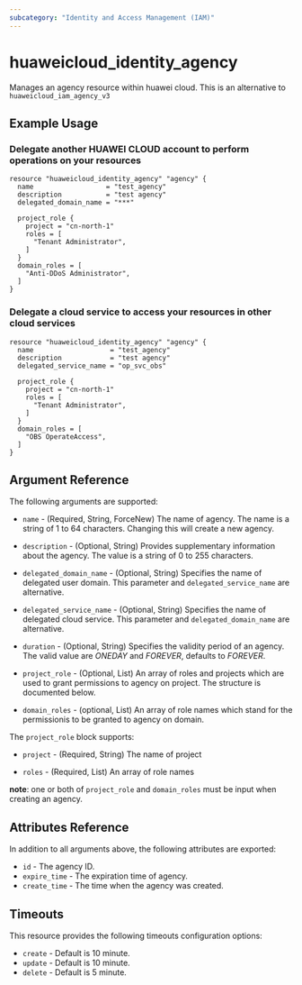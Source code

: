 ```yaml
---
subcategory: "Identity and Access Management (IAM)"
---
```


# huaweicloud\_identity\_agency

Manages an agency resource within huawei cloud.
This is an alternative to `huaweicloud_iam_agency_v3`

## Example Usage

### Delegate another HUAWEI CLOUD account to perform operations on your resources
```hcl
resource "huaweicloud_identity_agency" "agency" {
  name                  = "test_agency"
  description           = "test agency"
  delegated_domain_name = "***"

  project_role {
    project = "cn-north-1"
    roles = [
      "Tenant Administrator",
    ]
  }
  domain_roles = [
    "Anti-DDoS Administrator",
  ]
}
```

### Delegate a cloud service to access your resources in other cloud services
```hcl
resource "huaweicloud_identity_agency" "agency" {
  name                   = "test_agency"
  description            = "test agency"
  delegated_service_name = "op_svc_obs"

  project_role {
    project = "cn-north-1"
    roles = [
      "Tenant Administrator",
    ]
  }
  domain_roles = [
    "OBS OperateAccess",
  ]
}
```

## Argument Reference

The following arguments are supported:

* `name` - (Required, String, ForceNew) The name of agency. The name is a string of 1 to 64
    characters. Changing this will create a new agency.

* `description` - (Optional, String) Provides supplementary information about the
    agency. The value is a string of 0 to 255 characters.

* `delegated_domain_name` - (Optional, String) Specifies the name of delegated user domain.
    This parameter and `delegated_service_name` are alternative.

* `delegated_service_name` - (Optional, String) Specifies the name of delegated cloud service.
    This parameter and `delegated_domain_name` are alternative.

* `duration` - (Optional, String) Specifies the validity period of an agency.
    The valid value are *ONEDAY* and *FOREVER*, defaults to *FOREVER*.

* `project_role` - (Optional, List) An array of roles and projects which are used to
    grant permissions to agency on project. The structure is documented below.

* `domain_roles` - (optional, List) An array of role names which stand for the
    permissionis to be granted to agency on domain.

The `project_role` block supports:

* `project` - (Required, String) The name of project

* `roles` - (Required, List) An array of role names

**note**:
    one or both of `project_role` and `domain_roles` must be input when
creating an agency.

## Attributes Reference

In addition to all arguments above, the following attributes are exported:

* `id` - The agency ID.
* `expire_time` - The expiration time of agency.
* `create_time` - The time when the agency was created.

## Timeouts
This resource provides the following timeouts configuration options:
- `create` - Default is 10 minute.
- `update` - Default is 10 minute.
- `delete` - Default is 5 minute.